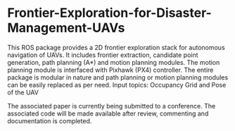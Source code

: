 # Frontier-Exploration-for-Disaster-Management-UAVs

This ROS package provides a 2D frontier exploration stack for autonomous navigation of UAVs. It includes frontier extraction, candidate point generation, path planning (A*) and motion planning modules.
The motion planning module is interfaced with Pixhawk (PX4) controller.
The entire package is modular in nature and path planning or motion planning modules can be easily replaced as per need.
Input topics: Occupancy Grid and Pose of the UAV

The associated paper is currently being submitted to a conference. The associated code will be made available after review, commenting and documentation is completed.
